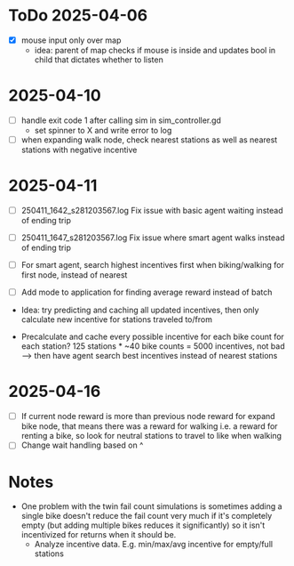 
# ToDo 2025-04-06

- [x] mouse input only over map
  - idea: parent of map checks if mouse is inside and updates bool in child that dictates whether to listen

# 2025-04-10

- [ ] handle exit code 1 after calling sim in sim_controller.gd
	- set spinner to X and write error to log
- [ ] when expanding walk node, check nearest stations as well as nearest stations with negative incentive

# 2025-04-11

- [ ] 250411_1642_s281203567.log Fix issue with basic agent waiting instead of ending trip
- [ ] 250411_1647_s281203567.log Fix issue where smart agent walks instead of ending trip

- [ ] For smart agent, search highest incentives first when biking/walking for first node, instead of nearest
- [ ] Add mode to application for finding average reward instead of batch


- Idea: try predicting and caching all updated incentives, then only calculate new incentive for stations traveled to/from

- Precalculate and cache every possible incentive for each bike count for each station? 125 stations * ~40 bike counts = 5000 incentives, not bad
--> then have agent search best incentives instead of nearest stations


# 2025-04-16
- [ ] If current node reward is more than previous node reward for expand bike node, that means there was a reward for walking i.e. a reward for renting a bike, so look for neutral stations to travel to like when walking
- [ ] Change wait handling based on ^

# Notes

- One problem with the twin fail count simulations is sometimes adding a single bike doesn't reduce the fail count very much if it's completely empty (but adding multiple bikes reduces it significantly) so it isn't incentivized for returns when it should be.
  - Analyze incentive data. E.g. min/max/avg incentive for empty/full stations
